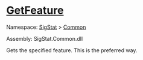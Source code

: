 # [GetFeature](./Signature-100663438.md)

Namespace: [SigStat]() > [Common](./../README.md)

Assembly: SigStat.Common.dll

Gets the specified feature. This is the preferred way.
